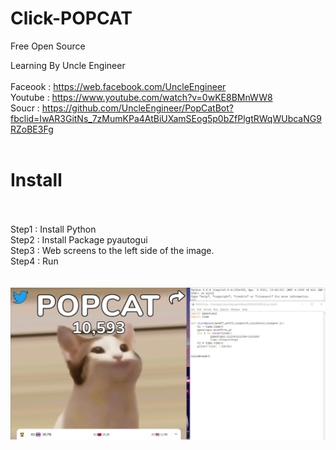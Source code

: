 # Click-POPCAT<br/>

Free Open Source<br/>

Learning By Uncle Engineer<br/><br/>
Faceook : https://web.facebook.com/UncleEngineer<br/>
Youtube : https://www.youtube.com/watch?v=0wKE8BMnWW8<br/>
Soucr   : https://github.com/UncleEngineer/PopCatBot?fbclid=IwAR3GitNs_7zMumKPa4AtBiUXamSEog5p0bZfPlgtRWqWUbcaNG9RZoBE3Fg<br/><br/>


# Install <br/><br/>
Step1 : Install Python <br/>
Step2 : Install Package pyautogui<br/>
Step3 : Web screens to the left side of the image.<br/>
Step4 : Run <br/><br/><br/>
![alt text](https://github.com/apichaicoding/Click-POPCAT/blob/main/POPCAT.jpg)
